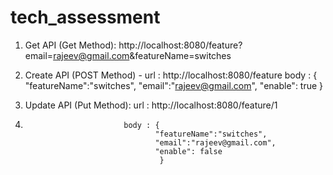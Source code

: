 # tech_assessment

1) Get API (Get Method): http://localhost:8080/feature?email=rajeev@gmail.com&featureName=switches 
2) Create API (POST Method) - url : http://localhost:8080/feature 
                body : {
                         "featureName":"switches",
                         "email":"rajeev@gmail.com",
                         "enable": true
                      }
                      
3) Update API (Put Method):  url : http://localhost:8080/feature/1
4)  
                             body : {
                                    "featureName":"switches",
                                    "email":"rajeev@gmail.com",
                                    "enable": false
                                     }
